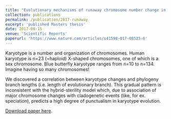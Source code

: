 ```yaml
---
title: "Evolutionary mechanisms of runaway chromosome number change in Agrodiaetus butterflies"
collection: publications
permalink: /publication/2017-runaway
excerpt: 'published Masters thesis' 
date: 2017-08-15
venue: 'Scientific Reports'
paperurl: 'https://www.nature.com/articles/s41598-017-08525-6'
---
```


Karyotype is a number and organization of chromosomes. Human karyotype is n=23 (=haploid) X-shaped chromosomes, one of which is a sex chromosome. Blue butterfly karyotype ranges from n=10 to n=134. Imagine having so many chromosomes!

We discovered a correlation between karyotype changes and phylogeny branch lengths (i.e. length of evolutionary branch). This gradual pattern is inconsistent with the hybrid-sterility model which, due to association of major chromosome changes with cladogenetic events (like, for ex. speciation), predicts a high degree of punctualism in karyotype evolution.

[Download paper here](https://www.nature.com/articles/s41598-017-08525-6.pdf).